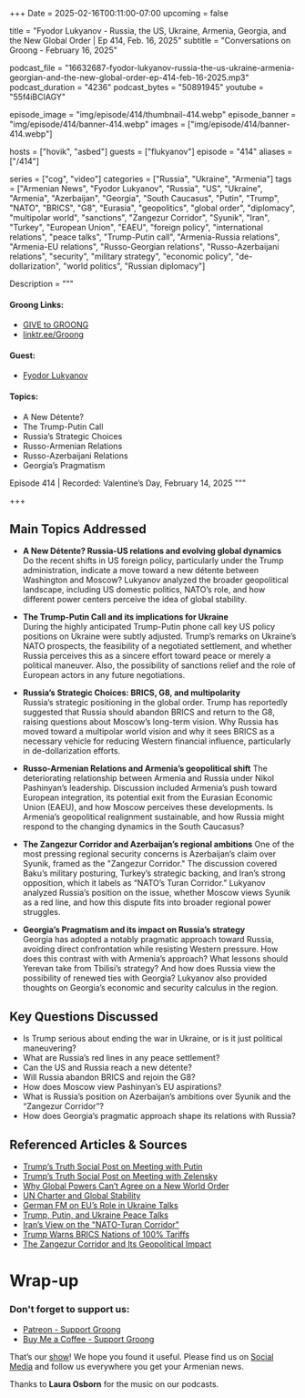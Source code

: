 +++
Date = 2025-02-16T00:11:00-07:00
upcoming = false

title = "Fyodor Lukyanov - Russia, the US, Ukraine, Armenia, Georgia, and the New Global Order | Ep 414, Feb. 16, 2025"
subtitle = "Conversations on Groong - February 16, 2025"

podcast_file = "16632687-fyodor-lukyanov-russia-the-us-ukraine-armenia-georgian-and-the-new-global-order-ep-414-feb-16-2025.mp3"
podcast_duration = "4236"
podcast_bytes = "50891945"
youtube = "55f4iBCIAGY"

episode_image = "img/episode/414/thumbnail-414.webp"
episode_banner = "img/episode/414/banner-414.webp"
images = ["img/episode/414/banner-414.webp"]

hosts = ["hovik", "asbed"]
guests = ["flukyanov"]
episode = "414"
aliases = ["/414"]

series = ["cog", "video"]
categories = ["Russia", "Ukraine", "Armenia"]
tags = ["Armenian News", "Fyodor Lukyanov", "Russia", "US", "Ukraine", "Armenia", "Azerbaijan", "Georgia", "South Caucasus", "Putin", "Trump", "NATO", "BRICS", "G8", "Eurasia", "geopolitics", "global order", "diplomacy", "multipolar world", "sanctions", "Zangezur Corridor", "Syunik", "Iran", "Turkey", "European Union", "EAEU", "foreign policy", "international relations", "peace talks", "Trump-Putin call", "Armenia-Russia relations", "Armenia-EU relations", "Russo-Georgian relations", "Russo-Azerbaijani relations", "security", "military strategy", "economic policy", "de-dollarization", "world politics", "Russian diplomacy"]

Description = """

#### Groong Links:
* [GIVE to GROONG](https://podcasts.groong.org/donate)
* [linktr.ee/Groong](https://linktr.ee/groong)

#### Guest:
* [Fyodor Lukyanov](/guest/flukyanov)

#### Topics:
* A New Détente?
* The Trump-Putin Call
* Russia’s Strategic Choices
* Russo-Armenian Relations
* Russo-Azerbaijani Relations
* Georgia’s Pragmatism


Episode 414 | Recorded: Valentine’s Day, February 14, 2025
"""

+++

## Main Topics Addressed  

- **A New Détente? Russia-US relations and evolving global dynamics**  
  Do the recent shifts in US foreign policy, particularly under the Trump administration, indicate a move toward a new détente between Washington and Moscow? Lukyanov analyzed the broader geopolitical landscape, including US domestic politics, NATO’s role, and how different power centers perceive the idea of global stability.  

- **The Trump-Putin Call and its implications for Ukraine**  
  During the highly anticipated Trump-Putin phone call key US policy positions on Ukraine were subtly adjusted. Trump’s remarks on Ukraine’s NATO prospects, the feasibility of a negotiated settlement, and whether Russia perceives this as a sincere effort toward peace or merely a political maneuver. Also,  the possibility of sanctions relief and the role of European actors in any future negotiations.  

- **Russia’s Strategic Choices: BRICS, G8, and multipolarity**  
  Russia’s strategic positioning in the global order. Trump has reportedly suggested that Russia should abandon BRICS and return to the G8, raising questions about Moscow’s long-term vision. Why Russia has moved toward a multipolar world vision and why it sees BRICS as a necessary vehicle for reducing Western financial influence, particularly in de-dollarization efforts.

- **Russo-Armenian Relations and Armenia’s geopolitical shift**
  The deteriorating relationship between Armenia and Russia under Nikol Pashinyan’s leadership. Discussion included Armenia’s push toward European integration, its potential exit from the Eurasian Economic Union (EAEU), and how Moscow perceives these developments. Is  Armenia’s geopolitical realignment sustainable, and how Russia might respond to the changing dynamics in the South Caucasus?

- **The Zangezur Corridor and Azerbaijan’s regional ambitions**
  One of the most pressing regional security concerns is Azerbaijan’s claim over Syunik, framed as the "Zangezur Corridor." The discussion covered Baku’s military posturing, Turkey’s strategic backing, and Iran’s strong opposition, which it labels as “NATO’s Turan Corridor.” Lukyanov analyzed Russia’s position on the issue, whether Moscow views Syunik as a red line, and how this dispute fits into broader regional power struggles.

- **Georgia’s Pragmatism and its impact on Russia’s strategy**  
  Georgia has adopted a notably pragmatic approach toward Russia, avoiding direct confrontation while resisting Western pressure. How does this contrast with with Armenia’s approach? What lessons should Yerevan take from Tbilisi’s strategy? And how does Russia view the possibility of renewed ties with Georgia? Lukyanov also provided thoughts on Georgia’s economic and security calculus in the region.  

## Key Questions Discussed  
- Is Trump serious about ending the war in Ukraine, or is it just political maneuvering?  
- What are Russia’s red lines in any peace settlement?  
- Can the US and Russia reach a new détente?  
- Will Russia abandon BRICS and rejoin the G8?  
- How does Moscow view Pashinyan’s EU aspirations?  
- What is Russia’s position on Azerbaijan’s ambitions over Syunik and the “Zangezur Corridor”?  
- How does Georgia’s pragmatic approach shape its relations with Russia?  

## Referenced Articles & Sources  
- [Trump’s Truth Social Post on Meeting with Putin](https://truthsocial.com/@realDonaldTrump/posts/113991956474899296)  
- [Trump’s Truth Social Post on Meeting with Zelensky](https://truthsocial.com/@realDonaldTrump/posts/113992264519415084)  
- [Why Global Powers Can’t Agree on a New World Order](https://eng.globalaffairs.ru/articles/new-world-order-lukyanov/)  
- [UN Charter and Global Stability](https://eng.globalaffairs.ru/articles/un-charter-lavrov/)  
- [German FM on EU’s Role in Ukraine Talks](https://www.reuters.com/world/europe/german-foreign-minister-europe-needs-be-involved-ukraine-talks-2025-02-13/)  
- [Trump, Putin, and Ukraine Peace Talks](https://www.independent.co.uk/news/uk/politics/ukraine-trump-putin-russia-peace-talks-b2697436.html)  
- [Iran’s View on the "NATO-Turan Corridor"](https://www.scfr.ir/en/300/30101/146069/conspiracy-of-creating-nato-turani-corridor-with-geopolitical-consequences-against-iran-russia-and-china/)  
- [Trump Warns BRICS Nations of 100% Tariffs](https://www.reuters.com/world/trump-warns-brics-nations-could-face-100-tariffs-2025-02-13/)  
- [The Zangezur Corridor and Its Geopolitical Impact](https://eng.globalaffairs.ru/articles/zangezur-corridor/)  



# Wrap-up

### **Don't forget to support us:**
* [Patreon - Support Groong](https://www.patreon.com/ann_groong)
* [Buy Me a Coffee - Support Groong](https://www.buymeacoffee.com/groong)


That’s our [show](https://podcasts.groong.org/)! We hope you found it useful. Please find us on [Social Media](https://linktr.ee/groong) and follow us everywhere you get your Armenian news.

Thanks to **Laura Osborn** for the music on our podcasts.

